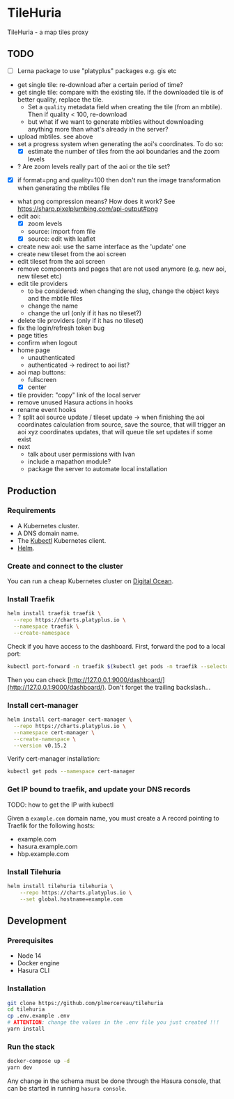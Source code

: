 # TileHuria

TileHuria - a map tiles proxy

## TODO

- [ ] Lerna package to use "platyplus" packages e.g. gis etc
- get single tile: re-download after a certain period of time?
- get single tile: compare with the existing tile. If the downloaded tile is of better quality, replace the tile.
  - Set a `quality` metadata field when creating the tile (from an mbtile). Then if quality < 100, re-download
  - but what if we want to generate mbtiles without downloading anything more than what's already in the server?
- upload mbtiles. see above
- set a progress system when generating the aoi's coordinates. To do so:
  - [x] estimate the number of tiles from the aoi boundaries and the zoom levels
- ? Are zoom levels really part of the aoi or the tile set?
- [x] if format=png and quality=100 then don't run the image transformation when generating the mbtiles file
- what png compression means? How does it work? See https://sharp.pixelplumbing.com/api-output#png
- edit aoi:
  - [x] zoom levels
  - source: import from file
  - [x] source: edit with leaflet
- create new aoi: use the same interface as the 'update' one
- create new tileset from the aoi screen
- edit tileset from the aoi screen
- remove components and pages that are not used anymore (e.g. new aoi, new tileset etc)
- edit tile providers
  - to be considered: when changing the slug, change the object keys and the mbtile files
  - change the name
  - change the url (only if it has no tileset?)
- delete tile providers (only if it has no tileset)
- fix the login/refresh token bug
- page titles
- confirm when logout
- home page
  - unauthenticated
  - authenticated -> redirect to aoi list?
- aoi map buttons:
  - fullscreen
  - [x] center
- tile provider: "copy" link of the local server
- remove unused Hasura actions in hooks
- rename event hooks
- ? split aoi source update / tileset update -> when finishing the aoi coordinates calculation from source, save the source, that will trigger an aoi xyz coordinates updates, that will queue tile set updates if some exist
- next
  - talk about user permissions with Ivan
  - include a mapathon module?
  - package the server to automate local installation

## Production

### Requirements

- A Kubernetes cluster.
- A DNS domain name.
- The [Kubectl](https://kubernetes.io/docs/tasks/tools/install-kubectl/) Kubernetes client.
- [Helm](https://helm.sh/docs/intro/install/).

### Create and connect to the cluster

You can run a cheap Kubernetes cluster on [Digital Ocean](https://www.digitalocean.com/docs/kubernetes/how-to/create-clusters/).

### Install Traefik

```sh
helm install traefik traefik \
  --repo https://charts.platyplus.io \
  --namespace traefik \
  --create-namespace
```

Check if you have access to the dashboard. First, forward the pod to a local port:

```sh
kubectl port-forward -n traefik $(kubectl get pods -n traefik --selector "app.kubernetes.io/name=traefik" --output=name) 9000:9000
```

Then you can check [http://127.0.0.1:9000/dashboard/](http://127.0.0.1:9000/dashboard/). Don't forget the trailing backslash...

### Install cert-manager

```sh
helm install cert-manager cert-manager \
  --repo https://charts.platyplus.io \
  --namespace cert-manager \
  --create-namespace \
  --version v0.15.2
```

Verify cert-manager installation:

```sh
kubectl get pods --namespace cert-manager
```

### Get IP bound to traefik, and update your DNS records

TODO: how to get the IP with kubectl

Given a `example.com` domain name, you must create a A record pointing to Traefik for the following hosts:

- example.com
- hasura.example.com
- hbp.example.com

### Install Tilehuria

```sh
helm install tilehuria tilehuria \
    --repo https://charts.platyplus.io \
    --set global.hostname=example.com
```

## Development

### Prerequisites

- Node 14
- Docker engine
- Hasura CLI

### Installation

```sh
git clone https://github.com/plmercereau/tilehuria
cd tilehuria
cp .env.example .env
# ATTENTION: change the values in the .env file you just created !!!
yarn install
```

### Run the stack

```sh
docker-compose up -d
yarn dev
```

Any change in the schema must be done through the Hasura console, that can be started in running `hasura console`.
